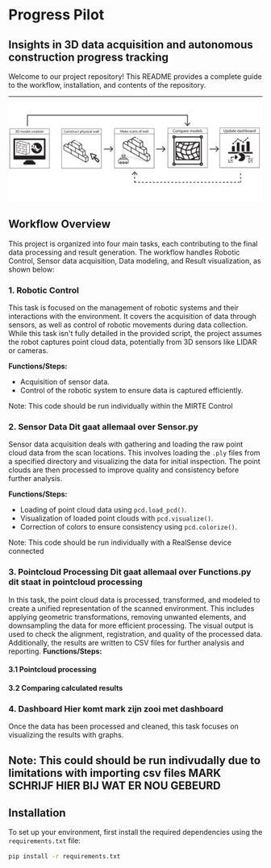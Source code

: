 # Progress Pilot
## Insights in 3D data acquisition and autonomous construction progress tracking

Welcome to our project repository! This README provides a complete guide to the workflow, installation, and contents of the repository.

---

![Workflow Overview](img/maintask.png)

## Workflow Overview

This project is organized into four main tasks, each contributing to the final data processing and result generation. The workflow handles Robotic Control, Sensor data acquisition, Data modeling, and Result visualization, as shown below:

### 1. **Robotic Control**
   This task is focused on the management of robotic systems and their interactions with the environment. It covers the acquisition of data through sensors, as well as control of robotic movements during data collection. While this task isn't fully detailed in the provided script, the project assumes the robot captures point cloud data, potentially from 3D sensors like LIDAR or cameras.

   **Functions/Steps:**
   - Acquisition of sensor data.
   - Control of the robotic system to ensure data is captured efficiently.

Note: This code should be run individually within the MIRTE Control

### 2. **Sensor Data** Dit gaat allemaal over Sensor.py
   Sensor data acquisition deals with gathering and loading the raw point cloud data from the scan locations. This involves loading the `.ply` files from a specified directory and visualizing the data for initial inspection. The point clouds are then processed to improve quality and consistency before further analysis.

   **Functions/Steps:**
   - Loading of point cloud data using `pcd.load_pcd()`.
   - Visualization of loaded point clouds with `pcd.visualize()`.
   - Correction of colors to ensure consistency using `pcd.colorize()`.

Note: This code should be run individually with a RealSense device connected 

### 3. **Pointcloud Processing** Dit gaat allemaal over Functions.py dit staat in pointcloud processing
   In this task, the point cloud data is processed, transformed, and modeled to create a unified representation of the scanned environment. This includes applying geometric transformations, removing unwanted elements, and downsampling the data for more efficient processing. The visual output is used to check the alignment, registration, and quality of the processed data. Additionally, the results are written to CSV files for further analysis and reporting.
      **Functions/Steps:**
#### 3.1  Pointcloud processing

#### 3.2 Comparing calculated results


### 4. **Dashboard** Hier komt mark zijn zooi met dashboard 
   Once the data has been processed and cleaned, this task focuses on visualizing the results with graphs.  

   
Note: This could should be run indivudally due to limitations with importing csv files  MARK SCHRIJF HIER BIJ WAT ER NOU GEBEURD 
---

## Installation 

To set up your environment, first install the required dependencies using the `requirements.txt` file:

```bash
pip install -r requirements.txt
